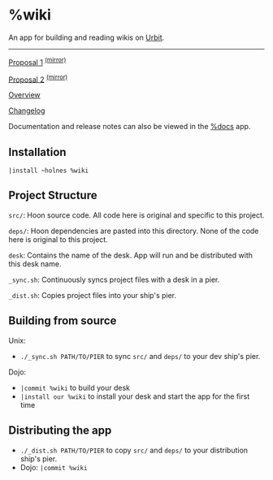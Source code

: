 # %wiki

An app for building and reading wikis on [Urbit](https://urbit.org).

---

[Proposal 1](https://urbit.org/grants/wiki) <sup>[(mirror)](./proposal_1.md)</sup>

[Proposal 2](https://urbit.org/grants/wiki-2) <sup>[(mirror)](./proposal_2.md)</sup>

[Overview](./src/doc/overview.udon)

[Changelog](./src/doc/changelog.udon)

Documentation and release notes can also be viewed in the [%docs](https://github.com/tinnus-napbus/docs-app) app.


## Installation
```
|install ~holnes %wiki
```

## Project Structure

`src/`: Hoon source code. All code here is original and specific to this project.

`deps/`: Hoon dependencies are pasted into this directory. None of the code here is original to this project.

`desk`: Contains the name of the desk. App will run and be distributed with this desk name.

`_sync.sh`: Continuously syncs project files with a desk in a pier.

`_dist.sh`: Copies project files into your ship's pier.

## Building from source

Unix:
* `./_sync.sh PATH/TO/PIER` to sync `src/` and `deps/` to your dev ship's pier.

Dojo:
* `|commit %wiki` to build your desk
* `|install our %wiki` to install your desk and start the app for the first time

## Distributing the app

* `./_dist.sh PATH/TO/PIER` to copy `src/` and `deps/` to your distribution ship's pier.
* Dojo: `|commit %wiki`
